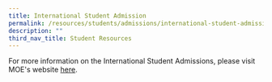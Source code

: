 ```yaml
---
title: International Student Admission
permalink: /resources/students/admissions/international-student-admission/
description: ""
third_nav_title: Student Resources
---
```

For more information on the International Student Admissions, please visit MOE's website [here](https://www.moe.gov.sg/international-students).